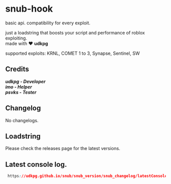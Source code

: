 # snub-hook
basic api. compatibility for every exploit.

just a loadstring that boosts your script and performance of roblox exploiting.  
made with :heart: **udkpg**

supported exploits: KRNL, COMET 1 to 3, Synapse, Sentinel, SW

## Credits
 ***udkpg - Developer***  
 ***imo - Helper***  
 ***psvks - Tester***  

## Changelog

No changelogs.

## Loadstring

Please check the releases page for the latest versions.

## Latest console log.

```css
 https://udkpg.github.io/snub/snub_version/snub_changelog/latestConsole.log
```

